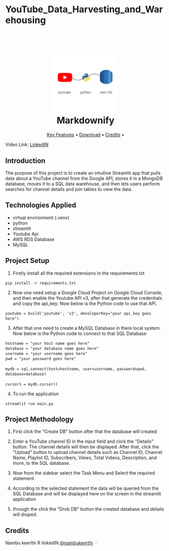<h1> YouTube_Data_Harvesting_and_Warehousing </h1>


<h1 align="center">
  <br>
  <a href=""><img src="youtube_project.jpeg" alt="Youtube Data warehousing" width="200"></a>
  <br>
  Markdownify
  <br>
</h1>


<p align="center">
  <a href="#Introduction">Key Features</a> •
  <a href="#Technologies Applied">Download</a> •
  <a href="#credits">Credits</a> •
</p>

Video Link: [LinkedIN](https://www.linkedin.com/in/keerthi-r-9b8839283/)

## Introduction 
The purpose of this project is to create an intuitive Streamlit app that pulls data about a YouTube channel from the Google API, stores it in a MongoDB database, moves it to a SQL data warehouse, and then lets users perform searches for channel details and join tables to view the data.



## Technologies Applied
* virtual environment (.venv)
* python
* streamlit 
* Youtube Api 
* AWS RDS Database
* MySQL


## Project Setup
1. Firstly install all the required extensions in the requirements.txt
```
pip install -r requirements.txt
```

2. Now one need setup a Google Cloud Project on Google Cloud Console, and then enable the Youtube API v3, after that generate the credentials and copy the api_key. Now below is the Python code to use that API.
```
youtube = build('youtube', 'v3', developerKey="your api_key goes here")
```

3. After that one need to create a MySQL Database in there local system. Now below is the Python code to connect to that SQL Database
```
hostname = "your host name goes here"
database = "your database name goes here"
username = "your username goes here"
pwd = "your password goes here"

mydb = sql.connect(host=hostname, user=username, password=pwd, database=database)
                   
cursor1 = mydb.cursor()
```

4. To run the application
```
streamlit run main.py
```

   
## Project Methodology

1. First click the "Create DB" button after that the database will created

2. Enter a YouTube channel ID in the input field and click the "Details" button. The channel details will then be displayed. After that, click the "Upload" button to upload channel details such as Channel ID, Channel Name, Playlist ID, Subscribers, Views, Total Videos, 
   Description, and more, to the SQL database.

3. Now from the sidebar select the Task Menu and Select the required statement.

3. According to the selected statement the data will be queried from the SQL Database and will be displayed here on the screen in the streamlit application

4. through the click the "Drob DB" button the created database and details will droped. 


## Credits

Nambu keerthi R
linkedIN [@nambukeerthi](https://www.linkedin.com/in/keerthi-r-9b8839283/) &nbsp;&middot;&nbsp;






